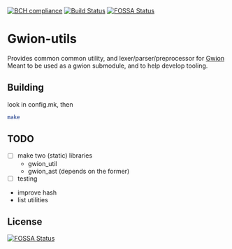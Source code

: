 [![BCH compliance](https://bettercodehub.com/edge/badge/fennecdjay/gwion-util?branch=master)](https://bettercodehub.com/)
[![Build Status](https://travis-ci.org/fennecdjay/gwion-util.svg?branch=master)](https://travis-ci.org/fennecdjay/gwion-util)
[![FOSSA Status](https://app.fossa.io/api/projects/git%2Bgithub.com%2Ffennecdjay%2Fgwion-util.svg?type=shield)](https://app.fossa.io/projects/git%2Bgithub.com%2Ffennecdjay%2Fgwion-util?ref=badge_shield)

# Gwion-utils

Provides common common utility, and lexer/parser/preprocessor for 
[Gwion](https://github.com/fennecdjay/gwion)  
Meant to be used as a gwion submodule, and to help develop tooling.

## Building
look in config.mk, then
```sh
make
```

## TODO
  * [ ] make two (static) libraries
    + gwion_util
    + gwion_ast (depends on the former)
  * [ ] testing
  * improve hash
  * list utilities


## License
[![FOSSA Status](https://app.fossa.io/api/projects/git%2Bgithub.com%2Ffennecdjay%2Fgwion-util.svg?type=large)](https://app.fossa.io/projects/git%2Bgithub.com%2Ffennecdjay%2Fgwion-util?ref=badge_large)